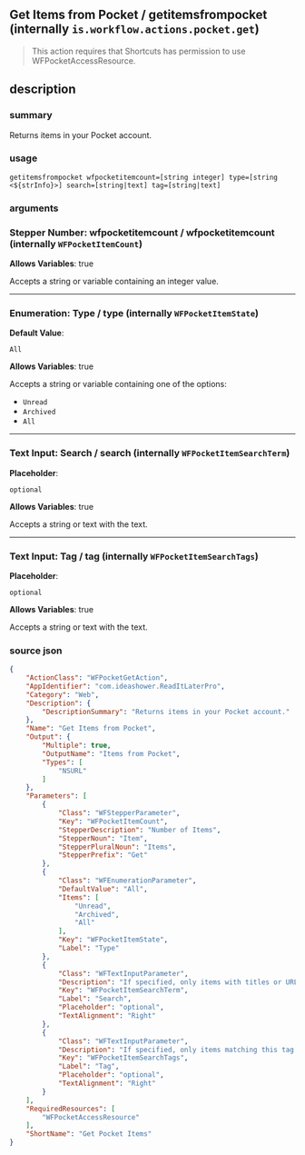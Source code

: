 
## Get Items from Pocket / getitemsfrompocket (internally `is.workflow.actions.pocket.get`)


> This action requires that Shortcuts has permission to use WFPocketAccessResource.


## description
### summary
Returns items in your Pocket account.


### usage
`getitemsfrompocket wfpocketitemcount=[string integer] type=[string <${strInfo}>] search=[string|text] tag=[string|text]`

### arguments
### Stepper Number: wfpocketitemcount / wfpocketitemcount (internally `WFPocketItemCount`)
**Allows Variables**: true



Accepts a string 
or variable
containing an integer value.

---

### Enumeration: Type / type (internally `WFPocketItemState`)
**Default Value**:
```
All
```
**Allows Variables**: true



Accepts a string 
or variable
containing one of the options:

- `Unread`
- `Archived`
- `All`

---

### Text Input: Search / search (internally `WFPocketItemSearchTerm`)
**Placeholder**:
```
optional
```
**Allows Variables**: true



Accepts a string 
or text
with the text.

---

### Text Input: Tag / tag (internally `WFPocketItemSearchTags`)
**Placeholder**:
```
optional
```
**Allows Variables**: true



Accepts a string 
or text
with the text.

### source json

```json
{
	"ActionClass": "WFPocketGetAction",
	"AppIdentifier": "com.ideashower.ReadItLaterPro",
	"Category": "Web",
	"Description": {
		"DescriptionSummary": "Returns items in your Pocket account."
	},
	"Name": "Get Items from Pocket",
	"Output": {
		"Multiple": true,
		"OutputName": "Items from Pocket",
		"Types": [
			"NSURL"
		]
	},
	"Parameters": [
		{
			"Class": "WFStepperParameter",
			"Key": "WFPocketItemCount",
			"StepperDescription": "Number of Items",
			"StepperNoun": "Item",
			"StepperPluralNoun": "Items",
			"StepperPrefix": "Get"
		},
		{
			"Class": "WFEnumerationParameter",
			"DefaultValue": "All",
			"Items": [
				"Unread",
				"Archived",
				"All"
			],
			"Key": "WFPocketItemState",
			"Label": "Type"
		},
		{
			"Class": "WFTextInputParameter",
			"Description": "If specified, only items with titles or URLs matching this search will be returned.",
			"Key": "WFPocketItemSearchTerm",
			"Label": "Search",
			"Placeholder": "optional",
			"TextAlignment": "Right"
		},
		{
			"Class": "WFTextInputParameter",
			"Description": "If specified, only items matching this tag will be returned.",
			"Key": "WFPocketItemSearchTags",
			"Label": "Tag",
			"Placeholder": "optional",
			"TextAlignment": "Right"
		}
	],
	"RequiredResources": [
		"WFPocketAccessResource"
	],
	"ShortName": "Get Pocket Items"
}
```
